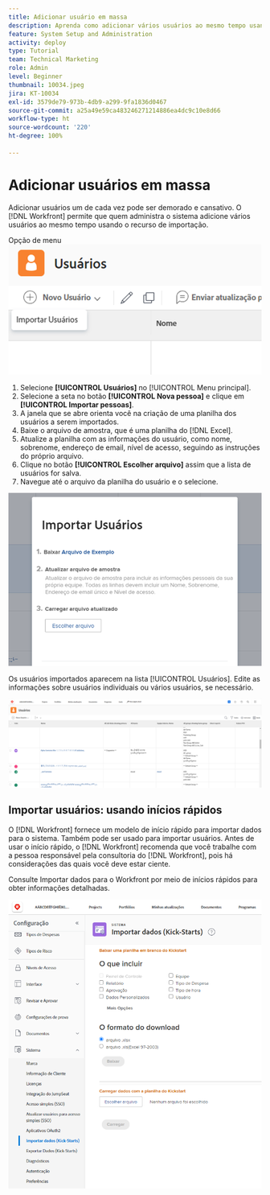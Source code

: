 ```yaml
---
title: Adicionar usuário em massa
description: Aprenda como adicionar vários usuários ao mesmo tempo usando uma planilha como modelo de início rápido.
feature: System Setup and Administration
activity: deploy
type: Tutorial
team: Technical Marketing
role: Admin
level: Beginner
thumbnail: 10034.jpeg
jira: KT-10034
exl-id: 3579de79-973b-4db9-a299-9fa1836d0467
source-git-commit: a25a49e59ca483246271214886ea4dc9c10e8d66
workflow-type: ht
source-wordcount: '220'
ht-degree: 100%

---
```


# Adicionar usuários em massa

Adicionar usuários um de cada vez pode ser demorado e cansativo. O [!DNL Workfront] permite que quem administra o sistema adicione vários usuários ao mesmo tempo usando o recurso de importação.

Opção de menu ![[!UICONTROL Importar pessoas]](assets/admin-fund-adding-users-5.png)

1. Selecione **[!UICONTROL Usuários]** no [!UICONTROL  Menu principal].
1. Selecione a seta no botão **[!UICONTROL Nova pessoa]** e clique em **[!UICONTROL Importar pessoas]**.
1. A janela que se abre orienta você na criação de uma planilha dos usuários a serem importados.
1. Baixe o arquivo de amostra, que é uma planilha do [!DNL Excel].
1. Atualize a planilha com as informações do usuário, como nome, sobrenome, endereço de email, nível de acesso, seguindo as instruções do próprio arquivo.
1. Clique no botão **[!UICONTROL Escolher arquivo]** assim que a lista de usuários for salva.
1. Navegue até o arquivo da planilha do usuário e o selecione.

![Janela Importar pessoas](assets/admin-fund-adding-users-6.png)

Os usuários importados aparecem na lista [!UICONTROL Usuários]. Edite as informações sobre usuários individuais ou vários usuários, se necessário.

![Lista de usuários](assets/admin-fund-adding-users-7.png)

## Importar usuários: usando inícios rápidos

O [!DNL Workfront] fornece um modelo de início rápido para importar dados para o sistema. Também pode ser usado para importar usuários. Antes de usar o início rápido, o [!DNL Workfront] recomenda que você trabalhe com a pessoa responsável pela consultoria do [!DNL Workfront], pois há considerações das quais você deve estar ciente.

<!---
paragraph below needs URL to article
--->

Consulte Importar dados para o Workfront por meio de inícios rápidos para obter informações detalhadas.

![[!UICONTROL Importar dados] (Janela [!UICONTROL Inícios rápidos]) na área [!UICONTROL Configuração] ](assets/admin-fund-adding-users-8.png)

<!--
Learn more URLs
Import users
Import data into Workfront via Kick-Starts
-->
